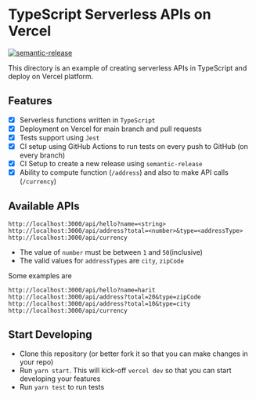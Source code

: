 # TypeScript Serverless APIs on Vercel

[![semantic-release](https://img.shields.io/badge/%20%20%F0%9F%93%A6%F0%9F%9A%80-semantic--release-e10079.svg)](https://github.com/semantic-release/semantic-release)

This directory is an example of creating serverless APIs in TypeScript and deploy on Vercel platform.

## Features
- [x] Serverless functions written in `TypeScript`  
- [x] Deployment on Vercel for main branch and pull requests    
- [x] Tests support using `Jest`  
- [x] CI setup using GitHub Actions to run tests on every push to GitHub (on every branch)  
- [x] CI Setup to create a new release using `semantic-release`
- [x] Ability to compute function (`/address`) and also to make API calls (`/currency`) 

## Available APIs
```shell
http://localhost:3000/api/hello?name=<string>
http://localhost:3000/api/address?total=<number>&type=<addressType>
http://localhost:3000/api/currency
```

- The value of `number` must be between `1` and `50`(inclusive)  
- The valid values for `addressTypes` are `city`, `zipCode`  

Some examples are  
```shell
http://localhost:3000/api/hello?name=harit
http://localhost:3000/api/address?total=20&type=zipCode
http://localhost:3000/api/address?total=10&type=city
http://localhost:3000/api/currency
```

## Start Developing
- Clone this repository (or better fork it so that you can make changes in your repo)  
- Run `yarn start`. This will kick-off `vercel dev` so that you can start developing your features  
- Run `yarn test` to run tests